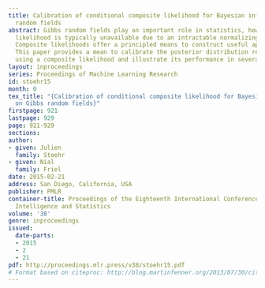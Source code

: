 ```yaml
---
title: Calibration of conditional composite likelihood for Bayesian inference on Gibbs
  random fields
abstract: Gibbs random fields play an important role in statistics, however, the resulting
  likelihood is typically unavailable due to an intractable normalizing constant.
  Composite likelihoods offer a principled means to construct useful approximations.
  This paper provides a mean to calibrate the posterior distribution resulting from
  using a composite likelihood and illustrate its performance in several examples.
layout: inproceedings
series: Proceedings of Machine Learning Research
id: stoehr15
month: 0
tex_title: "{Calibration of conditional composite likelihood for Bayesian inference
  on Gibbs random fields}"
firstpage: 921
lastpage: 929
page: 921-929
sections: 
author:
- given: Julien
  family: Stoehr
- given: Nial
  family: Friel
date: 2015-02-21
address: San Diego, California, USA
publisher: PMLR
container-title: Proceedings of the Eighteenth International Conference on Artificial
  Intelligence and Statistics
volume: '38'
genre: inproceedings
issued:
  date-parts:
  - 2015
  - 2
  - 21
pdf: http://proceedings.mlr.press/v38/stoehr15.pdf
# Format based on citeproc: http://blog.martinfenner.org/2013/07/30/citeproc-yaml-for-bibliographies/
---
```

